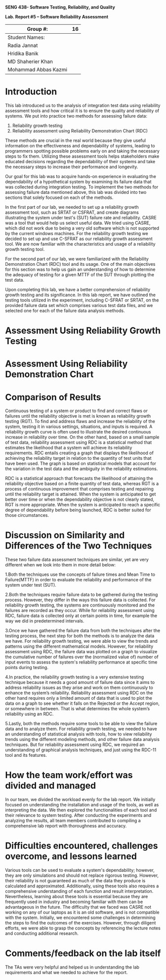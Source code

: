 **SENG 438- Software Testing, Reliability, and Quality**

**Lab. Report \#5 – Software Reliability Assessment**

| Group \#:       | 16  |
|-----------------|---|
| Student Names:  |    |
|         Radia Jannat        |   |
|         Hridika Banik        |   |
|        MD Shaherier Khan         |   |
|       Mohammad Abbas Kazmi          |   |

# Introduction

This lab introduced us to the analysis of integration test data using reliability assessment tools and how critical it is to ensure the quality and reliability of systems. We put into practice two methods for assessing failure data: 

1) Reliability growth testing 
2) Reliability assessment using Reliability Demonstration Chart (RDC)

These methods are crucial in the real world because they give useful information on the effectiveness and dependability of systems, leading to programmers spotting possible problems early on and taking the necessary steps to fix them. Utilizing these assessment tools helps stakeholders make educated decisions regarding the dependability of their systems and take the necessary steps to increase their performance and longevity.

Our goal for this lab was to acquire hands-on experience in evaluating the dependability of a hypothetical system by examining its failure data that was collected during integration testing. To implement the two methods for assessing failure data mentioned above, this lab was divided into two sections that solely focused on each of the methods.  

In the first part of our lab, we needed to set up a reliability growth assessment tool, such as SRTAT or CSFRAT, and create diagrams illustrating the system under test's (SUT) failure rate and reliability. CASRE was a tool that would help us select useful data. We tried using CASRE, which did not work due to being a very old software which is not supported by the current windows machines. For the reliability growth testing we decided to set up and use C-SFRAT as our reliability growth assessment tool. We are now familiar with the characteristics and usage of a reliability growth testing tool. 

For the second part of our lab, we were familiarized with the Reliability Demonstration Chart (RDC) tool and its usage. One of the main objectives for this section was to help us gain an understanding of how to determine the adequacy of testing for a given MTTF of the SUT through plotting the test data.

Upon completing this lab, we have a better comprehension of reliability growth testing and its significance. In this lab report, we have outlined the testing tools utilized in the experiment, including C-SFRAT or SRTAT, on the provided failure data set which comprises various test data files, and we selected one for each of the failure data analysis methods.


# Assessment Using Reliability Growth Testing 

# Assessment Using Reliability Demonstration Chart 

# 

# Comparison of Results
Continuous testing of a system or product to find and correct flaws or failures until the reliability objective is met is known as reliability growth testing (RGT). To find and address flaws and increase the reliability of the system, testing it in various settings, situations, and inputs is required. A reliability growth curve is often used to illustrate the desired continuous increase in reliability over time.
On the other hand, based on a small sample of test data, reliability assessment using RDC is a statistical method that estimates the likelihood that a system will achieve its reliability requirements. RDC entails creating a graph that displays the likelihood of achieving the reliability target in relation to the quantity of test units that have been used. The graph is based on statistical models that account for the variation in the test data and the ambiguity in the reliability estimations.

RDC is a statistical approach that forecasts the likelihood of attaining the reliability objective based on a finite quantity of test data, whereas RGT is a process of continuous improvement that comprises testing and repairing until the reliability target is attained. When the system is anticipated to get better over time or when the dependability objective is not clearly stated, RGT is more appropriate. When the system is anticipated to reach a specific degree of dependability before being launched, RDC is better suited for those circumstances.


# Discussion on Similarity and Differences of the Two Techniques
These two failure data assessment techniques are similar, yet are very different when we look into them in more detail below:

1.Both the techniques use the concepts of failure times and Mean Time to Failure(MTTF) in order to evaluate the reliability and performance of the system under test (SUT).

2.Both the techniques require failure data to be gathered during the testing process. However, they differ in the ways this failure data is collected. For reliability growth testing, the systems are continuously monitored  and the failures are recorded as they occur. While for reliability assessment using RDC, failure data is collected only at certain points in time, for example the way we did in predetermined intervals.

3.Once we have gathered the failure data from both the techniques after the testing process, the next step for both the methods is to analyze the data we have. For reliability growth testing, we were able to view the trends and patterns using the different mathematical models. However, for reliability assessment using RDC, the failure data was plotted on a graph to visualize the cumulative number of failures over the (normalized value of) number of input events to assess the system's reliability performance at specific time points during testing.

4.In practice, the reliability growth testing is a very extensive testing technique because it needs a good amount of failure data since it aims to address reliability issues as they arise and work on them continuously to enhance the system’s reliability. Reliability assessment using RDC on the other hand requires only a limited amount of data that is used to plot the data on a graph to see whether it falls on the Rejected or the Accept region, or somewhere in between. That is what determines the whole system’s reliability using an RDC.

5.Lastly, both the methods require some tools to be able to view the failure data and to analyze them. For reliability growth testing, we needed to have an understanding of statistical analysis with tools, how to view reliability trends using the different modeling methods, and other failure data analysis techniques. But for reliability assessment using RDC, we required an understanding of graphical analysis techniques, and just using the RDC-11 tool and its features.

# How the team work/effort was divided and managed
In our team, we divided the workload evenly for the lab report. We initially focused on understanding the installation and usage of the tools, as well as interpreting the data. We then explored the functionalities of each tool and their relevance to system testing. After conducting the experiments and analyzing the results, all team members contributed to compiling a comprehensive lab report with thoroughness and accuracy.

# 

# Difficulties encountered, challenges overcome, and lessons learned
Various tools can be used to evaluate a system's dependability; however, they are only simulations and should not replace rigorous testing. However, their reliability is not guaranteed as much of the data they produce is calculated and approximated. Additionally, using these tools also requires a comprehensive understanding of each function and result interpretation. Nevertheless, learning about these tools is essential because they are frequently used in industry and becoming familiar with them can be advantageous in the future. The difficulty that we faced was CASRE not working on any of our laptops as it is an old software, and is not compatible with the system. Initially, we encountered some challenges in determining the steps to find the outcomes of the exercises. However, through diligent efforts, we were able to grasp the concepts by referencing the lecture notes and conducting additional research.


# Comments/feedback on the lab itself
The TAs were very helpful and helped us in understanding the lab requirements and what we needed to achieve for the report.

